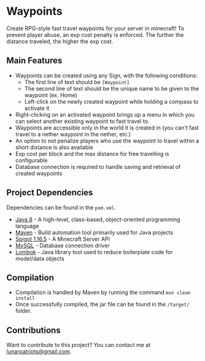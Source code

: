 # Waypoints
Create RPG-style fast travel waypoints for your server in minecraft! To prevent player abuse,
an exp cost penalty is enforced. The further the distance traveled, the higher the exp cost.

## Main Features
- Waypoints can be created using any Sign, with the following conditions:
    - The first line of text should be `[Waypoint]`
    - The second line of text should be the unique name to be given to the waypoint (ex. Home)
    - Left-click on the newly created waypoint while holding a compass to activate it
- Right-clicking on an activated waypoint brings up a menu in which you can select another existing waypoint to fast travel to.
- Waypoints are accessible only in the world it is created in (you can't fast travel to a nether waypoint in the nether, etc.)
- An option to not penalize players who use the waypoint to travel within a short distance is also available
- Exp cost per block and the max distance for free travelling is configurable
- Database connection is required to handle saving and retrieval of created waypoints

## Project Dependencies
Dependencies can be found in the `pom.xml`.
- [Java 8](https://www.oracle.com/java/technologies/javase/javase-jdk8-downloads.html) - A high-level, class-based, object-oriented programming language
- [Maven](https://maven.apache.org/download.cgi) - Build automation tool primarily used for Java projects
- [Spigot 1.16.5](https://www.spigotmc.org/wiki/spigot-maven/) - A Minecraft Server API
- [MySQL](https://mvnrepository.com/artifact/mysql/mysql-connector-java) - Database connection driver
- [Lombok](https://projectlombok.org/) - Java library tool used to reduce boilerplate code for model/data objects

## Compilation
- Compilation is handled by Maven by running the command `mvn clean install`
- Once successfully compiled, the jar file can be found in the `/target/` folder.

## Contributions
Want to contribute to this project? You can contact me at [lunarpatriots@gmail.com](mailto:lunarpatriots@gmail.com).
